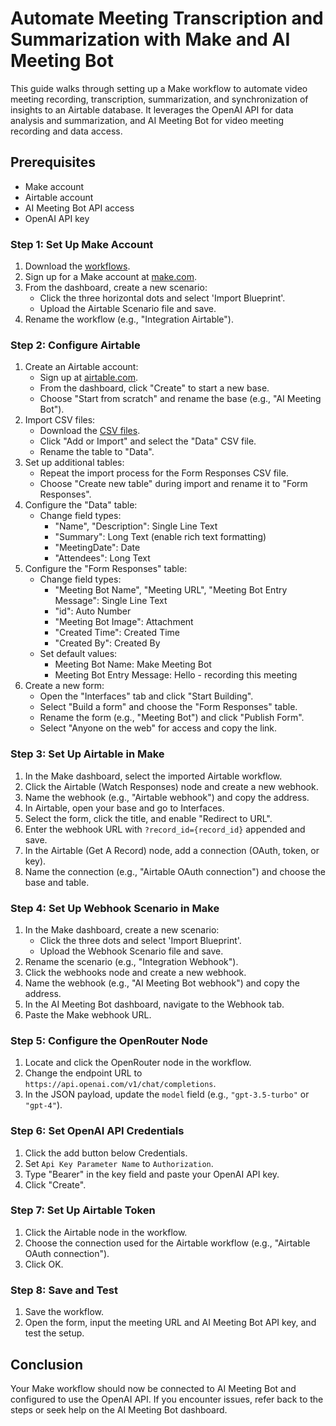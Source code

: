 # Automate Meeting Transcription and Summarization with Make and AI Meeting Bot

This guide walks through setting up a Make workflow to automate video meeting recording, transcription, summarization, and synchronization of insights to an Airtable database. It leverages the OpenAI API for data analysis and summarization, and AI Meeting Bot for video meeting recording and data access.

## Prerequisites

- Make account
- Airtable account
- AI Meeting Bot API access
- OpenAI API key

### Step 1: Set Up Make Account

1. Download the [workflows](./Workflows/).
2. Sign up for a Make account at [make.com](http://make.com).
3. From the dashboard, create a new scenario:
   - Click the three horizontal dots and select 'Import Blueprint'.
   - Upload the Airtable Scenario file and save.
4. Rename the workflow (e.g., "Integration Airtable").

### Step 2: Configure Airtable

1. Create an Airtable account:
   - Sign up at [airtable.com](http://airtable.com/).
   - From the dashboard, click "Create" to start a new base.
   - Choose "Start from scratch" and rename the base (e.g., "AI Meeting Bot").
2. Import CSV files:
   - Download the [CSV files](./Airtable/).
   - Click "Add or Import" and select the "Data" CSV file.
   - Rename the table to "Data".
3. Set up additional tables:
   - Repeat the import process for the Form Responses CSV file.
   - Choose "Create new table" during import and rename it to "Form Responses".
4. Configure the "Data" table:
   - Change field types:
     - "Name", "Description": Single Line Text
     - "Summary": Long Text (enable rich text formatting)
     - "MeetingDate": Date
     - "Attendees": Long Text
5. Configure the "Form Responses" table:
   - Change field types:
     - "Meeting Bot Name", "Meeting URL", "Meeting Bot Entry Message": Single Line Text
     - "id": Auto Number
     - "Meeting Bot Image": Attachment
     - "Created Time": Created Time
     - "Created By": Created By
   - Set default values:
     - Meeting Bot Name: Make Meeting Bot
     - Meeting Bot Entry Message: Hello - recording this meeting
6. Create a new form:
   - Open the "Interfaces" tab and click "Start Building".
   - Select "Build a form" and choose the "Form Responses" table.
   - Rename the form (e.g., "Meeting Bot") and click "Publish Form".
   - Select "Anyone on the web" for access and copy the link.

### Step 3: Set Up Airtable in Make

1. In the Make dashboard, select the imported Airtable workflow.
2. Click the Airtable (Watch Responses) node and create a new webhook.
3. Name the webhook (e.g., "Airtable webhook") and copy the address.
4. In Airtable, open your base and go to Interfaces.
5. Select the form, click the title, and enable "Redirect to URL".
6. Enter the webhook URL with `?record_id={record_id}` appended and save.
7. In the Airtable (Get A Record) node, add a connection (OAuth, token, or key).
8. Name the connection (e.g., "Airtable OAuth connection") and choose the base and table.

### Step 4: Set Up Webhook Scenario in Make

1. In the Make dashboard, create a new scenario:
   - Click the three dots and select 'Import Blueprint'.
   - Upload the Webhook Scenario file and save.
2. Rename the scenario (e.g., "Integration Webhook").
3. Click the webhooks node and create a new webhook.
4. Name the webhook (e.g., "AI Meeting Bot webhook") and copy the address.
5. In the AI Meeting Bot dashboard, navigate to the Webhook tab.
6. Paste the Make webhook URL.

### Step 5: Configure the OpenRouter Node

1. Locate and click the OpenRouter node in the workflow.
2. Change the endpoint URL to `https://api.openai.com/v1/chat/completions`.
3. In the JSON payload, update the `model` field (e.g., `"gpt-3.5-turbo"` or `"gpt-4"`).

### Step 6: Set OpenAI API Credentials

1. Click the add button below Credentials.
2. Set `Api Key Parameter Name` to `Authorization`.
3. Type "Bearer" in the key field and paste your OpenAI API key.
4. Click "Create".

### Step 7: Set Up Airtable Token

1. Click the Airtable node in the workflow.
2. Choose the connection used for the Airtable workflow (e.g., "Airtable OAuth connection").
3. Click OK.

### Step 8: Save and Test

1. Save the workflow.
2. Open the form, input the meeting URL and AI Meeting Bot API key, and test the setup.

## Conclusion

Your Make workflow should now be connected to AI Meeting Bot and configured to use the OpenAI API. If you encounter issues, refer back to the steps or seek help on the AI Meeting Bot dashboard.